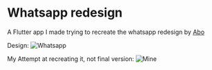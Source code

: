 # Whatsapp redesign

A Flutter app I made trying to recreate the whatsapp redesign by [Abo](https://dribbble.com/albofazl)

Design: ![Whatsapp](https://cdn.dribbble.com/users/2886970/screenshots/15408794/media/9a730ead4b84cb50cfb4a332f7d1a519.png)

My Attempt at recreating it, not final version: ![Mine]([https://imgur.com/a/059Anka](https://i.imgur.com/XXCNvlL.png)https://i.imgur.com/XXCNvlL.png)
